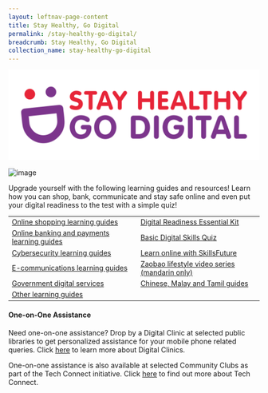 ```yaml
---
layout: leftnav-page-content
title: Stay Healthy, Go Digital
permalink: /stay-healthy-go-digital/
breadcrumb: Stay Healthy, Go Digital
collection_name: stay-healthy-go-digital
---
```


![image](/images/stay-healthy-go-digital/SHGD-logoFC.png)

![image](/images/learn-online/overview/learn-online-overview.jpg)

Upgrade yourself with the following learning guides and resources! Learn how you can shop, bank, communicate and stay safe online and even put your digital readiness to the test with a simple quiz!

<table>
<tr>
  <td><a href="https://imsilver.imda.gov.sg/learn-digital-skills/learn-online/online-shopping/" target="_blank">Online shopping learning guides</a></td>
  <td><a href="https://imsilver.imda.gov.sg/digital-readiness-essential-kit" target="_blank">Digital Readiness Essential Kit</a></td></tr>
<tr>
  <td><a href="https://imsilver.imda.gov.sg/learn-digital-skills/learn-online/digital-transactions-bds/" target="_blank">Online banking and payments learning guides</a></td>
  <td><a href="https://confirmation.gevme.com/BDS_Quiz/landing/" target="_blank">Basic Digital Skills Quiz</a></td>
</tr>
<tr>
  <td><a href="https://imsilver.imda.gov.sg/learn-digital-skills/learn-online/cyber-security-bds/" target="_blank">Cybersecurity learning guides</a></td>
  <td><a href="https://myskillsfuture.sg/content/portal/en/career-resources/career-resources/campaigns/learn-online-with-skillsfuture.html/" target="_blank">Learn online with SkillsFuture</a></td>
</tr>
<tr>
  <td><a href="https://imsilver.imda.gov.sg/learn-digital-skills/learn-online/e-communications-bds/" target="_blank">E-communications learning guides</a></td>
  <td><a href="https://www.zaobao.com.sg/keywords/come-n-live-at-zaobaosg/" target="_blank">Zaobao lifestyle video series (mandarin only)</a></td>
</tr>
<tr>
  <td><a href="https://imsilver.imda.gov.sg/learn-digital-skills/learn-online/government-digital-services-bds/" target="_blank">Government digital services</a></td>
  <td><a href="https://imsilver.imda.gov.sg/learn-digital-skills/learn-online/chinese-malay-tamil-learning-content/" target="_blank">Chinese, Malay and Tamil guides</a></td>
</tr>
<tr>
  <td><a href="https://imsilver.imda.gov.sg/learn-digital-skills/learn-online/overview/" target="_blank">Other learning guides</a></td>
</tr>
</table>

#### One-on-One Assistance

Need one-on-one assistance? Drop by a Digital Clinic at selected public libraries to get personalized assistance for your mobile phone related queries. Click <a href="http://imsilver.sg/dc" target="_blank">here</a> to learn more about Digital Clinics.

One-on-one assistance is also available at selected Community Clubs as part of the Tech Connect initiative. Click <a href="https://www.pa.gov.sg/engage/connect-with-government/tech-connect-brochures" target="_blank">here</a> to find out more about Tech Connect.

